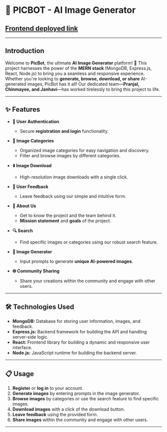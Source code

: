 # **🎨 PICBOT - AI Image Generator**

## [Frontend deployed link](https://picbot.netlify.app)

---

## **Introduction**

Welcome to **PicBot**, the ultimate **AI Image Generator** platform! 🚀 This project harnesses the power of the **MERN stack** (MongoDB, Express.js, React, Node.js) to bring you a seamless and responsive experience. Whether you're looking to **generate, browse, download, or share** AI-generated images, PicBot has it all! Our dedicated team—**Pranjal, Chinmayee, and Janhavi**—has worked tirelessly to bring this project to life. 

---

## **✨ Features**

- **🔐 User Authentication**
  - Secure **registration and login** functionality.
  
- **📂 Image Categories**
  - Organized image categories for easy navigation and discovery.
  - Filter and browse images by different categories.

- **⬇️ Image Download**
  - High-resolution image downloads with a single click.

- **💬 User Feedback**
  - Leave feedback using our simple and intuitive form.

- **📖 About Us**
  - Get to know the project and the team behind it.
  - **Mission statement** and **goals** of the project.

- **🔍 Search**
  - Find specific images or categories using our robust search feature.

- **🎨 Image Generator**
  - Input prompts to generate **unique AI-powered images**.

- **🌐 Community Sharing**
  - Share your creations within the community and engage with other users.

---

## **🛠️ Technologies Used**

- **MongoDB:** Database for storing user information, images, and feedback.
- **Express.js:** Backend framework for building the API and handling server-side logic.
- **React:** Frontend library for building a dynamic and responsive user interface.
- **Node.js:** JavaScript runtime for building the backend server.

---

## **📋 Usage**

1. **Register** or **log in** to your account.
2. **Generate images** by entering prompts in the image generator.
3. **Browse images** by categories or use the search feature to find specific images.
4. **Download images** with a click of the download button.
5. **Leave feedback** using the provided form.
6. **Share images** within the community and engage with other users.

---
